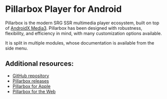 <!-- Workaround https://github.com/Kotlin/dokka/issues/3886 -->
<h1 class="cover"><span><span>Pillarbox Player for Android</span></span></h1>

Pillarbox is the modern SRG SSR multimedia player ecosystem, built on top of [AndroidX Media3](https://developer.android.com/media/media3).
Pillarbox has been designed with robustness, flexibility, and efficiency in mind, with many customization options available.

It is split in multiple modules, whose documentation is available from the side menu.

## Additional resources:

- [GitHub repository](https://github.com/SRGSSR/pillarbox-android)
- [Pillarbox releases](https://github.com/SRGSSR/pillarbox-android/releases)
- [Pillarbox for Apple](https://swiftpackageindex.com/SRGSSR/pillarbox-apple)
- [Pillarbox for the Web](https://web.pillarbox.ch/api/)
